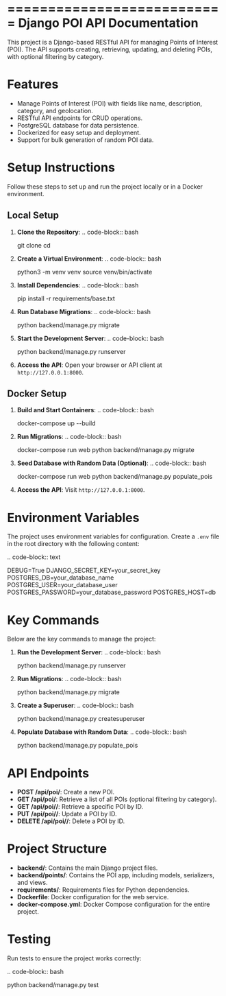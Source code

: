 ===========================
Django POI API Documentation
===========================

This project is a Django-based RESTful API for managing Points of Interest (POI). The API supports creating, retrieving, updating, and deleting POIs, with optional filtering by category.

Features
========
- Manage Points of Interest (POI) with fields like name, description, category, and geolocation.
- RESTful API endpoints for CRUD operations.
- PostgreSQL database for data persistence.
- Dockerized for easy setup and deployment.
- Support for bulk generation of random POI data.

Setup Instructions
==================
Follow these steps to set up and run the project locally or in a Docker environment.

Local Setup
-----------
1. **Clone the Repository**:
   .. code-block:: bash

      git clone <repository-url>
      cd <repository-folder>

2. **Create a Virtual Environment**:
   .. code-block:: bash

      python3 -m venv venv
      source venv/bin/activate

3. **Install Dependencies**:
   .. code-block:: bash

      pip install -r requirements/base.txt

4. **Run Database Migrations**:
   .. code-block:: bash

      python backend/manage.py migrate

5. **Start the Development Server**:
   .. code-block:: bash

      python backend/manage.py runserver

6. **Access the API**:
   Open your browser or API client at `http://127.0.0.1:8000`.

Docker Setup
------------
1. **Build and Start Containers**:
   .. code-block:: bash

      docker-compose up --build

2. **Run Migrations**:
   .. code-block:: bash

      docker-compose run web python backend/manage.py migrate

3. **Seed Database with Random Data (Optional)**:
   .. code-block:: bash

      docker-compose run web python backend/manage.py populate_pois

4. **Access the API**:
   Visit `http://127.0.0.1:8000`.

Environment Variables
=====================
The project uses environment variables for configuration. Create a `.env` file in the root directory with the following content:

.. code-block:: text

   DEBUG=True
   DJANGO_SECRET_KEY=your_secret_key
   POSTGRES_DB=your_database_name
   POSTGRES_USER=your_database_user
   POSTGRES_PASSWORD=your_database_password
   POSTGRES_HOST=db

Key Commands
============
Below are the key commands to manage the project:

1. **Run the Development Server**:
   .. code-block:: bash

      python backend/manage.py runserver

2. **Run Migrations**:
   .. code-block:: bash

      python backend/manage.py migrate

3. **Create a Superuser**:
   .. code-block:: bash

      python backend/manage.py createsuperuser

4. **Populate Database with Random Data**:
   .. code-block:: bash

      python backend/manage.py populate_pois

API Endpoints
=============
- **POST /api/poi/**: Create a new POI.
- **GET /api/poi/**: Retrieve a list of all POIs (optional filtering by category).
- **GET /api/poi/<id>/**: Retrieve a specific POI by ID.
- **PUT /api/poi/<id>/**: Update a POI by ID.
- **DELETE /api/poi/<id>/**: Delete a POI by ID.

Project Structure
=================
- **backend/**: Contains the main Django project files.
- **backend/points/**: Contains the POI app, including models, serializers, and views.
- **requirements/**: Requirements files for Python dependencies.
- **Dockerfile**: Docker configuration for the web service.
- **docker-compose.yml**: Docker Compose configuration for the entire project.

Testing
=======
Run tests to ensure the project works correctly:

.. code-block:: bash

   python backend/manage.py test
